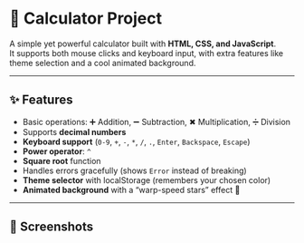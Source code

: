 # 🔢 Calculator Project  

A simple yet powerful calculator built with **HTML, CSS, and JavaScript**.  
It supports both mouse clicks and keyboard input, with extra features like theme selection and a cool animated background.  

---

## ✨ Features
- Basic operations: ➕ Addition, ➖ Subtraction, ✖ Multiplication, ➗ Division  
- Supports **decimal numbers**  
- **Keyboard support** (`0-9`, `+`, `-`, `*`, `/`, `.`, `Enter`, `Backspace`, `Escape`)  
- **Power operator**: `^`
- **Square root** function  
- Handles errors gracefully (shows `Error` instead of breaking)  
- **Theme selector** with localStorage (remembers your chosen color)  
- **Animated background** with a “warp-speed stars” effect 🚀  

---

## 📸 Screenshots

